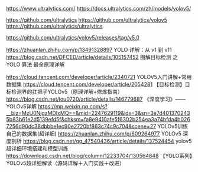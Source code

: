 




https://www.ultralytics.com/
https://docs.ultralytics.com/zh/models/yolov5/



https://github.com/ultralytics
https://github.com/ultralytics/yolov5
https://github.com/ultralytics/ultralytics


https://github.com/ultralytics/yolov5/releases/tag/v5.0









https://zhuanlan.zhihu.com/p/13491328897 YOLO 详解：从 v1 到 v11
https://blog.csdn.net/DFCED/article/details/105157452 图解目标检测 之 YOLO 算法 最全原理详解

https://cloud.tencent.com/developer/article/2340721 YOLOV5入门讲解+常用数据集
https://cloud.tencent.com/developer/article/2054281 【目标检测】目标检测界的扛把子YOLOv5（原理详解+修炼指南）
https://blog.csdn.net/lou0720/article/details/146779687 《深度学习》——YOLOv5详解
https://mp.weixin.qq.com/s?__biz=MzU0NjgzMDIxMQ==&mid=2247629119&idx=3&sn=3e7d4013702435b83b61e2d5139efd5f&chksm=fa8e9410afe5f6302b254ea3a74bfda4b0267256d90dc38dbbbe1ec90e2720bf863c74c9c704&scene=27 YOLOv5训练自己的数据集(超详细)
https://zhuanlan.zhihu.com/p/609264977 YOLOv5 深度剖析
https://blog.csdn.net/qq_47540436/article/details/137524454 yolov5超详细环境搭建和模型训练
https://download.csdn.net/blog/column/12233704/130564848 【YOLO系列】YOLOv5超详细解读（源码详解＋入门实践＋改进）












